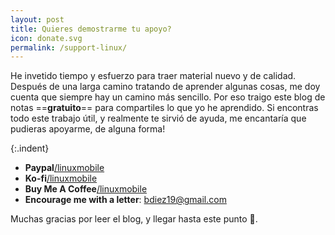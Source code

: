 ```yaml
---
layout: post
title: Quieres demostrarme tu apoyo?
icon: donate.svg
permalink: /support-linux/
---
```


He invetido tiempo y esfuerzo para traer material nuevo y de calidad. Después de una larga camino tratando de aprender algunas cosas, me doy cuenta que siempre hay un camino más sencillo. Por eso traigo este blog de notas ==**gratuito**== para compartiles lo que yo he aprendido. Si encontras todo este trabajo útil, y realmente te sirvió de ayuda, me encantaría que pudieras apoyarme, de alguna forma!

{:.indent}
- **Paypal**[/linuxmobile](https://www.paypal.me/linuxmobile)
- **Ko-fi**[/linuxmobile](https://www.ko-fi.com/linuxmobile)
- **Buy Me A Coffee**[/linuxmobile](https://www.buymeacoffee.com/linuxmobile)
- **Encourage me with a letter**: [bdiez19@gmail.com](mailto:bdiez19@gmail.com)

Muchas gracias por leer el blog, y llegar hasta este punto 💖.
